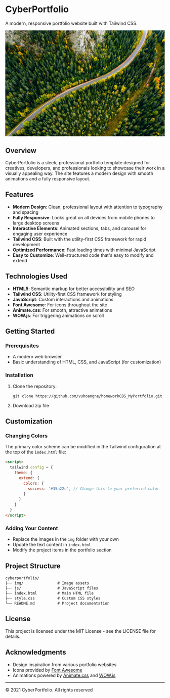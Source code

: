 # CyberPortfolio

A modern, responsive portfolio website built with Tailwind CSS.

![CyberPortfolio Screenshot](./img/finland.jpg)

## Overview

CyberPortfolio is a sleek, professional portfolio template designed for creatives, developers, and professionals looking to showcase their work in a visually appealing way. The site features a modern design with smooth animations and a fully responsive layout.

## Features

- **Modern Design**: Clean, professional layout with attention to typography and spacing
- **Fully Responsive**: Looks great on all devices from mobile phones to large desktop screens
- **Interactive Elements**: Animated sections, tabs, and carousel for engaging user experience
- **Tailwind CSS**: Built with the utility-first CSS framework for rapid development
- **Optimized Performance**: Fast loading times with minimal JavaScript
- **Easy to Customize**: Well-structured code that's easy to modify and extend

## Technologies Used

- **HTML5**: Semantic markup for better accessibility and SEO
- **Tailwind CSS**: Utility-first CSS framework for styling
- **JavaScript**: Custom interactions and animations
- **Font Awesome**: For icons throughout the site
- **Animate.css**: For smooth, attractive animations
- **WOW.js**: For triggering animations on scroll

## Getting Started

### Prerequisites

- A modern web browser
- Basic understanding of HTML, CSS, and JavaScript (for customization)

### Installation

1. Clone the repository:
   ```
   git clone https://github.com/vuhoangne/homeworkCBS_MyPortfolio.git
   ```

2. Download zip file 

## Customization

### Changing Colors

The primary color scheme can be modified in the Tailwind configuration at the top of the `index.html` file:

```html
<script>
  tailwind.config = {
    theme: {
      extend: {
        colors: {
          success: '#35a22c', // Change this to your preferred color
        }
      }
    }
  }
</script>
```

### Adding Your Content

- Replace the images in the `img` folder with your own
- Update the text content in `index.html`
- Modify the project items in the portfolio section

## Project Structure

```
cyberportfolio/
├── img/               # Image assets
├── js/                # JavaScript files
├── index.html         # Main HTML file
├── style.css          # Custom CSS styles
└── README.md          # Project documentation
```

## License

This project is licensed under the MIT License - see the LICENSE file for details.

## Acknowledgments

- Design inspiration from various portfolio websites
- Icons provided by [Font Awesome](https://fontawesome.com/)
- Animations powered by [Animate.css](https://animate.style/) and [WOW.js](https://wowjs.uk/)

---

© 2021 CyberPortfolio. All rights reserved
